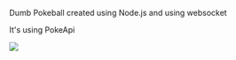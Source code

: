 Dumb Pokeball created using Node.js and using websocket

It's using <a src="https://pokeapi.co/">PokeApi</a> 

<img src="https://user-images.githubusercontent.com/33429391/82760920-0388c780-9df7-11ea-93b7-4c3755dd7ad9.png">
